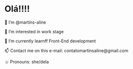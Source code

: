 <h1> Olá!!!! </h1>
<p>👋 I’m @martins-aline </p>
<p> 👀 I’m interested in  work stage </p>
<p> 🌱 I’m currently learnff Front-End development</p>
<p> 📫 Contact me on this
e-mail: contatomartinsaline@gmail.com </p>
<p> ☺️ Pronouns: she/dela</p>
